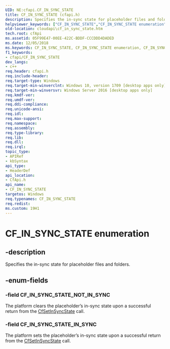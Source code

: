 ```yaml
---
UID: NE:cfapi.CF_IN_SYNC_STATE
title: CF_IN_SYNC_STATE (cfapi.h)
description: Specifies the in-sync state for placeholder files and folders.helpviewer_keywords: ["CF_IN_SYNC_STATE","CF_IN_SYNC_STATE enumeration","CF_IN_SYNC_STATE_IN_SYNC","CF_IN_SYNC_STATE_NOT_IN_SYNC","cfapi/CF_IN_SYNC_STATE","cfapi/CF_IN_SYNC_STATE_IN_SYNC","cfapi/CF_IN_SYNC_STATE_NOT_IN_SYNC","cloudApi.cf_in_sync_state"]
old-location: cloudapi\cf_in_sync_state.htm
tech.root: cfApi
ms.assetid: 05F99E47-00EE-422C-BDDF-CCCDDD4DADED
ms.date: 12/05/2018
ms.keywords: CF_IN_SYNC_STATE, CF_IN_SYNC_STATE enumeration, CF_IN_SYNC_STATE_IN_SYNC, CF_IN_SYNC_STATE_NOT_IN_SYNC, cfapi/CF_IN_SYNC_STATE, cfapi/CF_IN_SYNC_STATE_IN_SYNC, cfapi/CF_IN_SYNC_STATE_NOT_IN_SYNC, cloudApi.cf_in_sync_state
f1_keywords:
- cfapi/CF_IN_SYNC_STATE
dev_langs:
- c++
req.header: cfapi.h
req.include-header: 
req.target-type: Windows
req.target-min-winverclnt: Windows 10, version 1709 [desktop apps only]
req.target-min-winversvr: Windows Server 2016 [desktop apps only]
req.kmdf-ver: 
req.umdf-ver: 
req.ddi-compliance: 
req.unicode-ansi: 
req.idl: 
req.max-support: 
req.namespace: 
req.assembly: 
req.type-library: 
req.lib: 
req.dll: 
req.irql: 
topic_type:
- APIRef
- kbSyntax
api_type:
- HeaderDef
api_location:
- CfApi.h
api_name:
- CF_IN_SYNC_STATE
targetos: Windows
req.typenames: CF_IN_SYNC_STATE
req.redist: 
ms.custom: 19H1
---
```


# CF_IN_SYNC_STATE enumeration


## -description


Specifies the in-sync state for placeholder files and folders.


## -enum-fields




### -field CF_IN_SYNC_STATE_NOT_IN_SYNC

The platform clears the placeholder’s in-sync state upon a successful return from the <a href="https://docs.microsoft.com/windows/desktop/api/cfapi/nf-cfapi-cfsetinsyncstate">CfSetInSyncState</a> call.


### -field CF_IN_SYNC_STATE_IN_SYNC

The platform sets the placeholder’s in-sync state upon a successful return from the <a href="https://docs.microsoft.com/windows/desktop/api/cfapi/nf-cfapi-cfsetinsyncstate">CfSetInSyncState</a> call.

